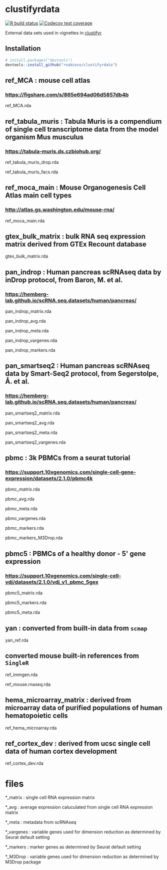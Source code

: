 # clustifyrdata

<!-- badges: start -->
[![R build status](https://github.com/rnabioco/clustifyrdata/workflows/R-CMD-check/badge.svg)](https://github.com/rnabioco/clustifyrdata/actions)
[![Codecov test coverage](https://codecov.io/gh/rnabioco/clustifyrdata/branch/master/graph/badge.svg)](https://codecov.io/gh/rnabioco/clustifyrdata?branch=master)
<!-- badges: end -->

External data sets used in vignettes in [clustifyr](https://github.com/rnabioco/clustifyr).

## Installation

``` r
# install.packages("devtools")
devtools::install_github("rnabioco/clustifyrdata")
```

## ref_MCA : mouse cell atlas
### https://figshare.com/s/865e694ad06d5857db4b
ref_MCA.rda

## ref_tabula_muris : Tabula Muris is a compendium of single cell transcriptome data from the model organism Mus musculus
### https://tabula-muris.ds.czbiohub.org/
ref_tabula_muris_drop.rda

ref_tabula_muris_facs.rda

## ref_moca_main : Mouse Organogenesis Cell Atlas main cell types
### http://atlas.gs.washington.edu/mouse-rna/
ref_moca_main.rda

## gtex_bulk_matrix : bulk RNA seq expression matrix derived from GTEx Recount database
gtex_bulk_matrix.rda

## pan_indrop : Human pancreas scRNAseq data by inDrop protocol, from Baron, M. et al.
### https://hemberg-lab.github.io/scRNA.seq.datasets/human/pancreas/
pan_indrop_matrix.rda

pan_indrop_avg.rda

pan_indrop_meta.rda

pan_indrop_vargenes.rda

pan_indrop_markers.rda

## pan_smartseq2 : Human pancreas scRNAseq data by Smart-Seq2 protocol, from Segerstolpe, Å. et al.
### https://hemberg-lab.github.io/scRNA.seq.datasets/human/pancreas/
pan_smartseq2_matrix.rda

pan_smartseq2_avg.rda

pan_smartseq2_meta.rda

pan_smartseq2_vargenes.rda

## pbmc : 3k PBMCs from a seurat tutorial
### https://support.10xgenomics.com/single-cell-gene-expression/datasets/2.1.0/pbmc4k
pbmc_matrix.rda

pbmc_avg.rda

pbmc_meta.rda

pbmc_vargenes.rda

pbmc_markers.rda

pbmc_markers_M3Drop.rda

## pbmc5 : PBMCs of a healthy donor - 5' gene expression
### https://support.10xgenomics.com/single-cell-vdj/datasets/2.1.0/vdj_v1_pbmc_5gex
pbmc5_matrix.rda

pbmc5_markers.rda

pbmc5_meta.rda

## yan : converted from built-in data from `scmap`
yan_ref.rda

## converted mouse built-in references from `SingleR`
ref_immgen.rda

ref_mouse.rnaseq.rda

## hema_microarray_matrix : derived from microarray data of purified populations of human hematopoietic cells
ref_hema_microarray.rda

## ref_cortex_dev : derived from ucsc single cell data of human cortex development
ref_cortex_dev.rda

# files
*_matrix : single cell RNA expression matrix

*_avg : average expression caluculated from single cell RNA expression matrix

*_meta : metadata from scRNAseq

*_vargenes : variable genes used for dimension reduction as determined by Seurat default setting

*_markers : marker genes as determined by Seurat default setting

*_M3Drop : variable genes used for dimension reduction as determined by M3Drop package

